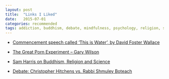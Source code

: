 ```yaml
---
layout: post
title:  "Links I Liked"
date:   2015-07-01
categories: recommended
tags: addiction, buddhism, debate, mindfulness, psychology, religion, science, ted
---
```


- [Commencement speech called ‘This is Water’, by David Foster Wallace](https://www.youtube.com/watch?v=8CrOL-ydFMI)

- [The Great Porn Experiment – Gary Wilson](https://www.youtube.com/watch?v=wSF82AwSDiU)

- [Sam Harris on Buddhism, Religion and Science](http://www.samharris.org/site/full_text/killing-the-buddha/)

- [Debate: Christopher Hitchens vs. Rabbi Shmuley Boteach](https://www.youtube.com/watch?v=vnMYL8sF7bQ)
